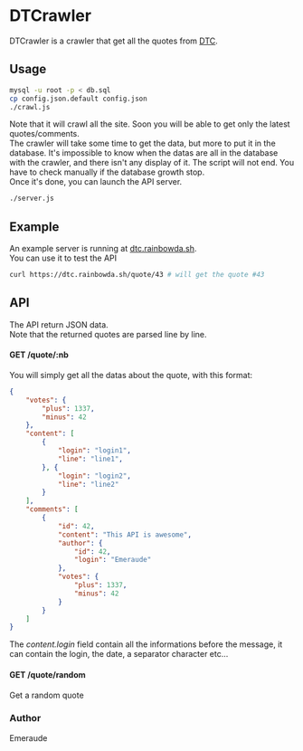 # DTCrawler

DTCrawler is a crawler that get all the quotes from [DTC](http://danstonchat.com).

## Usage

```bash
mysql -u root -p < db.sql
cp config.json.default config.json
./crawl.js
```

Note that it will crawl all the site. Soon you will be able to get only the latest quotes/comments.  
The crawler will take some time to get the data, but more to put it in the database. It's impossible to know when the datas are all in the database with the crawler, and there isn't any display of it. The script will not end. You have to check manually if the database growth stop.  
Once it's done, you can launch the API server.

```bash
./server.js
```

## Example

An example server is running at [dtc.rainbowda.sh](dtc.rainbowda.sh).  
You can use it to test the API

```bash
curl https://dtc.rainbowda.sh/quote/43 # will get the quote #43
```

## API

The API return JSON data.  
Note that the returned quotes are parsed line by line.

#### GET /quote/:nb

You will simply get all the datas about the quote, with this format:
```json
{
	"votes": {
		"plus": 1337,
		"minus": 42
	},
	"content": [
		{
			"login": "login1",
			"line": "line1",
		}, {
			"login": "login2",
			"line": "line2"
		}
	],
	"comments": [
		{
			"id": 42,
			"content": "This API is awesome",
			"author": {
				"id": 42,
				"login": "Emeraude"
			},
			"votes": {
				"plus": 1337,
				"minus": 42
			}
		}
	]
}
```

The *content.login* field contain all the informations before the message, it can contain the login, the date, a separator character etc...

#### GET /quote/random

Get a random quote

### Author

Emeraude
